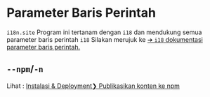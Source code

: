 # Parameter Baris Perintah

`i18n.site` Program ini tertanam dengan `i18` dan mendukung semua parameter baris perintah `i18` Silakan merujuk ke [➔ `i18` dokumentasi parameter baris perintah.](/i18/cli)

## `--npm`/`-n`

Lihat : [Instalasi & Deployment❯ Publikasikan konten ke npm](/i18n.site/use#npm)